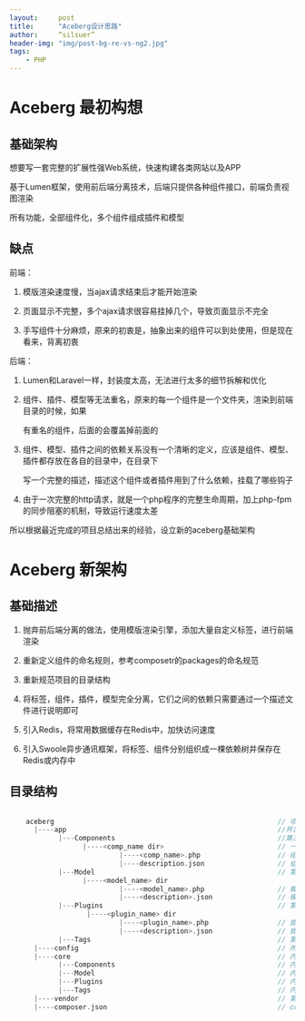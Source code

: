 ```yaml
---
layout:     post
title:      "Aceberg设计思路"
author:     “silsuer”
header-img: "img/post-bg-re-vs-ng2.jpg"
tags:
    - PHP
---
```


# Aceberg 最初构想

## 基础架构

想要写一套完整的扩展性强Web系统，快速构建各类网站以及APP

基于Lumen框架，使用前后端分离技术，后端只提供各种组件接口，前端负责视图渲染

所有功能，全部组件化，多个组件组成插件和模型

## 缺点

前端：
  1. 模版渲染速度慢，当ajax请求结束后才能开始渲染
  
  2. 页面显示不完整，多个ajax请求很容易挂掉几个，导致页面显示不完全
  
  3. 手写组件十分麻烦，原来的初衷是，抽象出来的组件可以到处使用，但是现在看来，背离初衷
  
后端：
  
  1. Lumen和Laravel一样，封装度太高，无法进行太多的细节拆解和优化
  
  2. 组件、插件、模型等无法重名，原来的每一个组件是一个文件夹，渲染到前端目录的时候，如果
  
     有重名的组件，后面的会覆盖掉前面的
     
  3. 组件、模型、插件之间的依赖关系没有一个清晰的定义，应该是组件、模型、插件都存放在各自的目录中，在目录下
  
     写一个完整的描述，描述这个组件或者插件用到了什么依赖，挂载了哪些钩子
     
  4. 由于一次完整的http请求，就是一个php程序的完整生命周期，加上php-fpm的同步阻塞的机制，导致运行速度太差
  
 所以根据最近完成的项目总结出来的经验，设立新的aceberg基础架构
 
 # Aceberg 新架构
 
 ## 基础描述
 
  1. 抛弃前后端分离的做法，使用模版渲染引擎，添加大量自定义标签，进行前端渲染
  
  2. 重新定义组件的命名规则，参考composetr的packages的命名规范
  
  3. 重新规范项目的目录结构
  
  4. 将标签，组件，插件，模型完全分离，它们之间的依赖只需要通过一个描述文件进行说明即可
  
  5. 引入Redis，将常用数据缓存在Redis中，加快访问速度
  
  5. 引入Swoole异步通讯框架，将标签、组件分别组织成一棵依赖树并保存在Redis或内存中
  
## 目录结构

   ```go
    
       aceberg                                                       // 项目根目录
         |----app                                                    //开发逻辑放置的地方
               |---Components                                        //第三方组件目录
                     |----<comp_name dir>                            // 一个组件就是一个目录
                              |----<comp_name>.php                   // 组件功能文件，当一个组件需要多个类时，<comp_name>.php 是入口类
                              |----description.json                  // 组件的描述文件，记录了组件的依赖等数据
               |---Model                                             // 第三方模型目录
                     |----<model_name> dir
                              |----<model_name>.php                  // 模型功能文件
                              |----<description>.json                // 模型描述文件
               |---Plugins                                           // 第三方插件目录
                      |----<plugin_name> dir
                              |----<plugin_name>.php                 // 插件功能文件
                              |----<description>.json                // 插件描述文件
               |---Tags                                              // 第三方模版标签目录
         |----config                                                 // 所有配置文件      
         |----core                                                   // 内置功能逻辑的目录
               |---Components                                        // 内置组件目录，内部结构同上
               |---Model                                             // 内置模型目录
               |---Plugins                                           // 内置插件目录
               |---Tags                                              // 内置模版标签目录
         |----vendor                                                 // 第三方包
         |----composer.json                                          // composer配置文件
   ```


